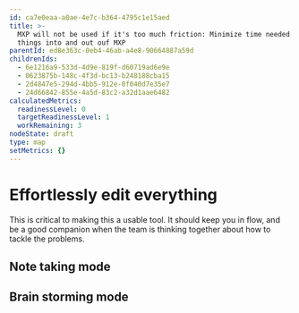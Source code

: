 ```yaml
---
id: ca7e0eaa-a0ae-4e7c-b364-4795c1e15aed
title: >-
  MXP will not be used if it's too much friction: Minimize time needed to get
  things into and out ouf MXP
parentId: ed8e363c-0eb4-46ab-a4e8-90664887a59d
childrenIds:
  - 6e1216a9-533d-4d9e-819f-d60719ad6e9e
  - 0623875b-148c-4f3d-bc13-b248188cba15
  - 2d4847e5-294d-4bb5-912e-0f040d7e35e7
  - 24d66842-855e-4a5d-83c2-a32d1aae6482
calculatedMetrics:
  readinessLevel: 0
  targetReadinessLevel: 1
  workRemaining: 3
nodeState: draft
type: map
setMetrics: {}
---
```

# Effortlessly edit everything

This is critical to making this a usable tool. It should keep you in flow, and be a good companion when the team is thinking together about how to tackle the problems.

## Note taking mode

## Brain storming mode